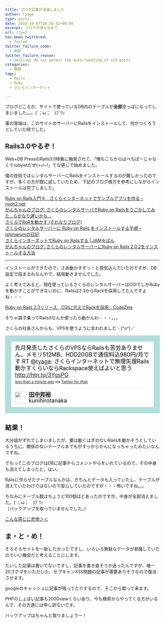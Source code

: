 ```yaml
---
title: ブログ記事が消滅しました
author: tyage
type: posts
date: 2010-10-07T10:56:52+00:00
excerpt: ブログが消えるまで
url: /?p=7
has_been_twittered:
  - failed
twitter_failure_code:
  - 400
twitter_failure_reason:
  - Settings do not permit the auto-tweeting of old posts
categories:
  - 開発
tags:
  - Rails
  - Ruby
  - さくらインターネット

---
```

<p>ブログどころか、サイトで使っているDB内のテーブルが<strong>全部</strong>空っぽになってしまいました。。。(´；ω；｀)ﾌﾞﾜｯ</p>
<p>事の発端は、このサイトのサーバーにRailsをインストールして、何かつくろうとしていた時でした。<br />
<!--more--></p>
<h2>Rails3.0やるぞ！</h2>
<p>Web+DB PressのRails3.0特集に触発されて、「俺もこらからはぺちぱーじゃなくてrubyistだぜﾋｬｯﾊｰ!」てな感じで始めました。</p>
<p>僕の技術ではレンタルサーバーにRailsをインストールするのが難しかったのですが、多くの方が既に試していたため、下記のブログ様方を参考にしながらインストールは完了しました。</p>
<p><a href="http://nyon2.net/archives/2009/02/ruby-on-rails-2.html">Ruby on Rails入門４　さくらインターネットでサンプルアプリを作る &#8211; nyon2.net</a><br />
<a href="http://iwatakenichi.blogspot.com/2007/08/ruby-on-rails-on-sakura-part3.html">がんちゃんのブログ: さくらのレンタルサーバでRuby on Railsをうごかしてみた&#8230;らかなり遅いかも&#8230;</a><br />
<a href="http://kjirou.sakura.ne.jp/mt/2007/04/ror.html">さくらでRoRを動かす (それなりブログ)</a><br />
<a href="http://d.hatena.ne.jp/ishimarum/20080929/1222705206">さくらのレンタルサーバーに Ruby on Rails をインストールする手順 &#8211; ishimarumの日記</a><br />
<a href="http://playet.jugem.jp/?eid=48hrysolite.jp/">さくらインターネットでRuby on Railsする | JAM☆ぱん</a><br />
<a href="http://iwatakenichi.blogspot.com/2008/05/ruby-on-rails-202-and-rubygems-111-on.html">がんちゃんのブログ: さくらのレンタルサーバーにRuby on Rails 2.0.2をインストールする方法</a></p>
<hr />
<p>インストールができたので、さあ動かすぞっ！と意気込んでいたのですが、DB設定で詰まるわなんやで、結局動きませんでした。</p>
<p>よく考えてみると、現在使っているさくらのレンタルサーバーはCGIでしかRubyを動かすことができないのに、Railsは2.3からRackを採用してたんですよね・・・</p>
<p><a href="http://codezine.jp/article/detail/3753">Ruby on Rails 2.3リリース　CGIに代えてRackを採用：CodeZine</a></p>
<p>そりゃ調子乗ってRails3なんか使ったら動かんわ・・・。。。</p>
<p>さくらの社長さんからも、VPSを使うように言われました＼(^o^)／</p>
<p><!-- http://twitter.com/kunihirotanaka/status/26536138099 --> </p>
<style type='text/css'>.bbpBox26536138099 {background:url(http://s.twimg.com/a/1286141004/images/themes/theme13/bg.gif) #B2DFDA;padding:20px;} p.bbpTweet{background:#fff;padding:10px 12px 10px 12px;margin:0;min-height:48px;color:#000;font-size:18px !important;line-height:22px;-moz-border-radius:5px;-webkit-border-radius:5px} p.bbpTweet span.metadata{display:block;width:100%;clear:both;margin-top:8px;padding-top:12px;height:40px;border-top:1px solid #fff;border-top:1px solid #e6e6e6} p.bbpTweet span.metadata span.author{line-height:19px} p.bbpTweet span.metadata span.author img{float:left;margin:0 7px 0 0px;width:38px;height:38px} p.bbpTweet a:hover{text-decoration:underline}p.bbpTweet span.timestamp{font-size:12px;display:block}</style>
<div class='bbpBox26536138099'>
<p class='bbpTweet'>先月発売したさくらのVPSならRailsも苦労ありません。メモリ512MB、HDD20GBで通信料込980円/月です RT @<a class="tweet-url username" href="http://twitter.com/tyage" rel="nofollow">tyage</a>: さくらインターネットで無理矢理Rails動かすくらいならRackspace使えばよいと思う <a href="http://htn.to/3YgsPG" rel="nofollow">http://htn.to/3YgsPG</a><span class='timestamp'><a title='Wed Oct 06 09:23:44 +0000 2010' href='http://twitter.com/kunihirotanaka/status/26536138099'>less than a minute ago</a> via <a href="http://itunes.apple.com/app/twitter/id333903271?mt=8" rel="nofollow">Twitter for iPad</a></span><span class='metadata'><span class='author'><a href='http://twitter.com/kunihirotanaka'><img src='http://a3.twimg.com/profile_images/1114454551/default_profile_1_normal_normal.png' /></a><strong><a href='http://twitter.com/kunihirotanaka'>田中邦裕</a></strong><br />kunihirotanaka</span></span></p>
</div>
<p> <!-- end of tweet --></p>
<h2>結果！</h2>
<p>大分話がずれてしまいましたが、要は動くはずのないRailsを動かそうとしているうちに、関係のないテーブルまでもがすっからかんになっちゃったみたいなんですね。</p>
<p>でもってこのブログはDBに記事やらコメントやらをいれているので、その中身も消えてしまったと。はい。</p>
<p>Railsに作らせたテーブルなんかは、きちんとデータも入っていたし、テーブルが消えていたわけではないので安心していたのですが・・・怖いですね。。。</p>
<p>ちなみにテーブル数はちょうど100個ほどあったのですが、中身が全部消えました。(´；ω；｀)ﾌﾞﾜｯ<br />
（バックアップを取っていませんでした。）</p>
<p><a href="http://prntscr.com/11voc">こんな感じに悲惨＞＜</a></p>
<h2>ま・と・め！</h2>
<p>そろそろサイトを一新したかったですし、いろいろ無駄なデータが邪魔していたのでいい機会だと考えることにします。</p>
<p>たいした記事は書いてないですし、記事を書き直そうか迷ったんですが、唯一20ブクマをいただいた、セプキャンXSS問題の記事が需要ありそうなので復活させます。</p>
<p>googleのキャッシュに記事が残ってたりするので、そこから取って来ます。</p>
<p>PHPのしょぼい記事も2000viewくらいあり、今も検索からやってくる方がいるんで、その方達には申し訳ないです。</p>
<p>バックアップはちゃんと取りましょうー！</p>
